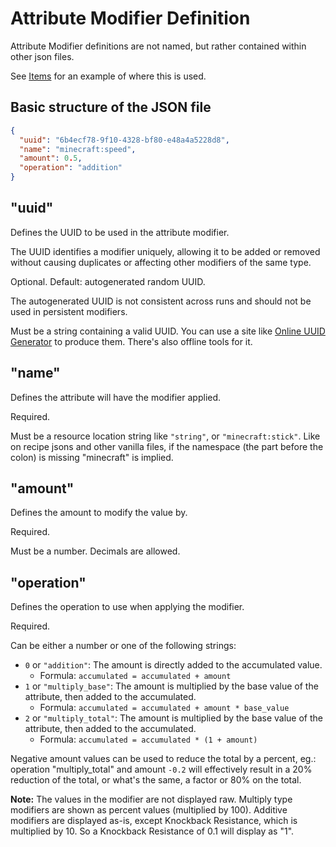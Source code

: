 # Attribute Modifier Definition

Attribute Modifier definitions are not named, but rather contained within other json files.

See [Items](../Items.md#attribute_modifiers) for an example of where this is used.

## Basic structure of the JSON file

```json
{
  "uuid": "6b4ecf78-9f10-4328-bf80-e48a4a5228d8",
  "name": "minecraft:speed",
  "amount": 0.5,
  "operation": "addition"
}
```

## "uuid"

Defines the UUID to be used in the attribute modifier.

The UUID identifies a modifier uniquely, allowing it to be added or removed without causing duplicates or affecting other modifiers of the same type.

Optional. Default: autogenerated random UUID.

The autogenerated UUID is not consistent across runs and should not be used in persistent modifiers.

Must be a string containing a valid UUID. You can use a site like [Online UUID Generator](https://www.uuidgenerator.net/version4) to produce them. There's also offline tools for it.

## "name"

Defines the attribute will have the modifier applied.

Required.

Must be a resource location string like `"string"`, or `"minecraft:stick"`. Like on recipe jsons and other vanilla files,
if the namespace (the part before the colon) is missing "minecraft" is implied.

## "amount"

Defines the amount to modify the value by.

Required.

Must be a number. Decimals are allowed.

## "operation"

Defines the operation to use when applying the modifier.

Required.

Can be either a number or one of the following strings:

* `0` or `"addition"`: The amount is directly added to the accumulated value.
  * Formula: `accumulated = accumulated + amount`
* `1` or `"multiply_base"`: The amount is multiplied by the base value of the attribute, then added to the accumulated.
  * Formula: `accumulated = accumulated + amount * base_value`
* `2` or `"multiply_total"`: The amount is multiplied by the base value of the attribute, then added to the accumulated.
  * Formula: `accumulated = accumulated * (1 + amount)`

Negative amount values can be used to reduce the total by a percent, eg.: operation "multiply_total" and amount `-0.2` will effectively result in a 20% reduction of the total, or what's the same, a factor or 80% on the total.

**Note:** The values in the modifier are not displayed raw. Multiply type modifiers are shown as percent values (multiplied by 100). Additive modifiers are displayed as-is, except Knockback Resistance, which is multiplied by 10. So a Knockback Resistance of 0.1 will display as "1".
